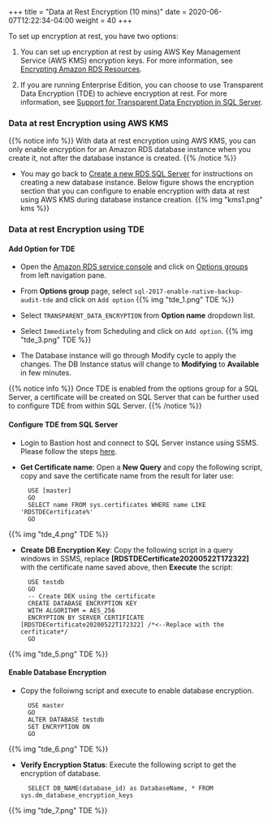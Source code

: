 +++
title = "Data at Rest Encryption (10 mins)"
date = 2020-06-07T12:22:34-04:00
weight = 40
+++

To set up encryption at rest, you have two options:

1. You can set up encryption at rest by using AWS Key Management Service (AWS KMS) encryption keys. For more information, see [Encrypting Amazon RDS Resources](https://docs.aws.amazon.com/AmazonRDS/latest/UserGuide/Overview.Encryption.html).

2. If you are running Enterprise Edition, you can choose to use Transparent Data Encryption (TDE) to achieve encryption at rest. For more information, see [Support for Transparent Data Encryption in SQL Server](https://docs.aws.amazon.com/AmazonRDS/latest/UserGuide/Appendix.SQLServer.Options.TDE.html).

### Data at rest Encryption using AWS KMS

{{% notice info %}}
With data at rest encryption using AWS KMS, you can only enable encryption for an Amazon RDS database instance when you create it, not after the database instance is created.
{{% /notice %}}

* You may go back to [Create a new RDS SQL Server](../lab1/1_createdatabase.html) for instructions on creating a new database instance. Below figure shows the encryption section that you can configure to enable encryption with data at rest using AWS KMS during database instance creation.
{{% img "kms1.png" kms %}}

### Data at rest Encryption using TDE

#### Add Option for TDE

* Open the [Amazon RDS  service console](https://console.aws.amazon.com/rds/home) and click on [Options groups](https://console.aws.amazon.com/rds/home#option-groups-list:) from left navigation pane. 

* From **Options group** page, select `sql-2017-enable-native-backup-audit-tde` and click on `Add option`
{{% img "tde_1.png" TDE %}}

* Select `TRANSPARENT_DATA_ENCRYPTION` from **Option name** dropdown list.

* Select `Immediately` from Scheduling and click on `Add option`.
{{% img "tde_3.png" TDE %}}


* The Database instance will go through Modify cycle to apply the changes. The DB Instance status will change to **Modifying** to **Available** in few minutes.


{{% notice info %}}
Once TDE is enabled from the options group for a SQL Server, a certificate will be created on SQL Server that can be further used to configure TDE from within SQL Server.
{{% /notice %}}

#### **Configure TDE from SQL Server**

* Login to Bastion host and connect to SQL Server instance using SSMS. Please follow the steps [here](../lab1/3_clientconnection.html).

* **Get Certificate name**: Open a **New Query** and copy the following script, copy and save the certificate name from the result for later use:

        USE [master]
        GO
        SELECT name FROM sys.certificates WHERE name LIKE 'RDSTDECertificate%'
        GO
{{% img "tde_4.png" TDE %}}

* **Create DB Encryption Key**: Copy the following script in a query windows in SSMS, replace **[RDSTDECertificate20200522T172322]** with the certificate name saved above, then **Execute** the script:

        USE testdb
        GO
        -- Create DEK using the certificate
        CREATE DATABASE ENCRYPTION KEY
        WITH ALGORITHM = AES_256
        ENCRYPTION BY SERVER CERTIFICATE [RDSTDECertificate20200522T172322] /*<--Replace with the cerfiticate*/
        GO 
{{% img "tde_5.png" TDE %}}

#### **Enable Database Encryption**

* Copy the folloiwng script and execute to enable database encryption.

        USE master
        GO
        ALTER DATABASE testdb
        SET ENCRYPTION ON
        GO
{{% img "tde_6.png" TDE %}}

* **Verify Encryption Status**: Execute the following script to get the encryption of database.

        SELECT DB_NAME(database_id) as DatabaseName, * FROM sys.dm_database_encryption_keys

{{% img "tde_7.png" TDE %}}
